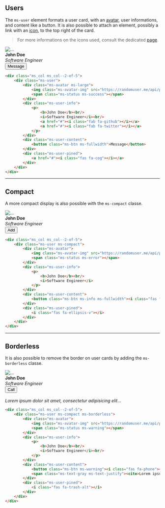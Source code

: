 ## Users

The `ms-user` element formats a user card, with an [avatar](components/avatars.md), user informations, and content like a button. It is also possible to attach an element, possibly a link with an [icon](content/icons.md), to the top right of the card.

> For more informations on the icons used, consult the dedicated [page](content/icons.md).

<div class="ms_col ms_col--2-of-5">
    <div class="ms-user">
        <div class="ms-avatar ms-large">
            <img class="ms-avatar-img" src="https://randomuser.me/api/portraits/women/65.jpg" alt="...">
            <span class="ms-status ms-success"></span>
        </div>
        <div class="ms-user-info">
            <p style="margin:0; line-height:1.3;">
                <b>John Doe</b><br/>
                <i>Software Engineer</i><br/>
                <a href="#"><i class="fab fa-github"></i></a>
                <a href="#"><i class="fab fa-twitter"></i></a>
            </p>
        </div>
        <div class="ms-user-content">
            <button class="ms-btn ms-fullwidth">Message</button>
        </div>
        <div class="ms-user-pined">
            <a href="#"><i class="fas fa-cog"></i></a>
        </div>
    </div>
</div>

```html
<div class="ms_col ms_col--2-of-5">
    <div class="ms-user">
        <div class="ms-avatar ms-large">
            <img class="ms-avatar-img" src="https://randomuser.me/api/portraits/women/65.jpg" alt="...">
            <span class="ms-status ms-success"></span>
        </div>
        <div class="ms-user-info">
            <p>
                <b>John Doe</b><br/>
                <i>Software Engineer</i><br/>
                <a href="#"><i class="fab fa-github"></i></a>
                <a href="#"><i class="fab fa-twitter"></i></a>
            </p>
        </div>
        <div class="ms-user-content">
            <button class="ms-btn ms-fullwidth">Message</button>
        </div>
        <div class="ms-user-pined">
            <a href="#"><i class="fas fa-cog"></i></a>
        </div>
    </div>
</div>
```
___

## Compact

A more compact display is also possible with the `ms-compact` classe.

<div class="ms_col ms_col--2-of-5">
    <div class="ms-user ms-compact">
        <div class="ms-avatar">
            <img class="ms-avatar-img" src="https://randomuser.me/api/portraits/men/91.jpg" alt="...">
            <span class="ms-status ms-error"></span>
        </div>
        <div class="ms-user-info">
            <p style="margin:0; line-height:1.3;">
                <b>John Doe</b><br/>
                <i>Software Engineer</i>
            </p>
        </div>
        <div class="ms-user-content">
            <button class="ms-btn ms-info ms-fullwidth"><i class="fas fa-user-plus"></i> Add</button>
        </div>
        <div class="ms-user-pined">
            <i class="fas fa-ellipsis-v"></i>
        </div>
    </div>
</div>

```html
<div class="ms_col ms_col--2-of-5">
    <div class="ms-user ms-compact">
        <div class="ms-avatar">
            <img class="ms-avatar-img" src="https://randomuser.me/api/portraits/men/91.jpg" alt="...">
            <span class="ms-status ms-error"></span>
        </div>
        <div class="ms-user-info">
            <p>
                <b>John Doe</b><br/>
                <i>Software Engineer</i>
            </p>
        </div>
        <div class="ms-user-content">
            <button class="ms-btn ms-info ms-fullwidth"><i class="fas fa-user-plus"></i> Add</button>
        </div>
        <div class="ms-user-pined">
            <i class="fas fa-ellipsis-v"></i>
        </div>
    </div>
</div>
```
___

## Borderless

It is also possible to remove the border on user cards by adding the `ms-borderless` classe.

<div class="ms_col ms_col--2-of-5">
    <div class="ms-user ms-compact ms-borderless">
        <div class="ms-avatar">
            <img class="ms-avatar-img" src="https://randomuser.me/api/portraits/women/68.jpg" alt="...">
            <span class="ms-status ms-warning"></span>
        </div>
        <div class="ms-user-info">
            <p style="margin:0; line-height:1.3;">
                <b>John Doe</b><br/>
                <i>Software Engineer</i><br/>
            </p>
        </div>
        <div class="ms-user-content">
            <button class="ms-btn ms-warning"><i class="fas fa-phone"></i> Call</button><br/><br/>
            <span class="ms-text-gray ms-text-justify"><cite>Lorem ipsum dolor sit amet, consectetur adipisicing elit...</cite></span>
        </div>
        <div class="ms-user-pined">
            <i class="fas fa-trash-alt"></i>
        </div>
    </div>
</div>

```html
<div class="ms_col ms_col--2-of-5">
    <div class="ms-user ms-compact ms-borderless">
        <div class="ms-avatar">
            <img class="ms-avatar-img" src="https://randomuser.me/api/portraits/women/68.jpg" alt="...">
            <span class="ms-status ms-warning"></span>
        </div>
        <div class="ms-user-info">
            <p>
                <b>John Doe</b><br/>
                <i>Software Engineer</i><br/>
            </p>
        </div>
        <div class="ms-user-content">
            <button class="ms-btn ms-warning"><i class="fas fa-phone"></i> Call</button><br/><br/>
            <span class="ms-text-gray ms-text-justify"><cite>Lorem ipsum dolor sit amet, consectetur adipisicing elit...</cite></span>
        </div>
        <div class="ms-user-pined">
            <i class="fas fa-trash-alt"></i>
        </div>
    </div>
</div>
```